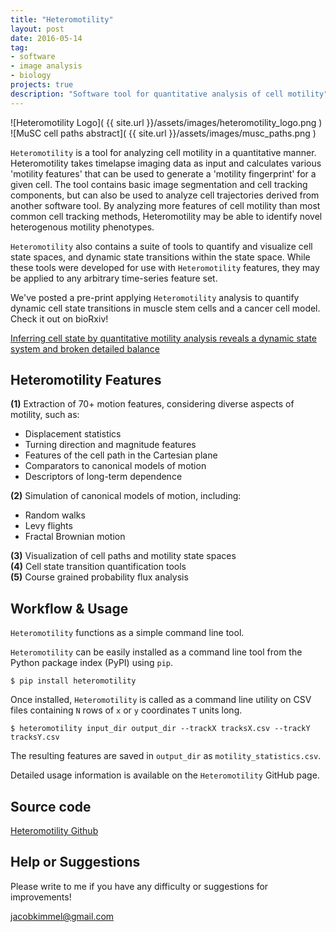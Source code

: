 ```yaml
---
title: "Heteromotility"
layout: post
date: 2016-05-14
tag:
- software
- image analysis
- biology
projects: true
description: "Software tool for quantitative analysis of cell motility"
---
```


![Heteromotility Logo]( {{ site.url }}/assets/images/heteromotility_logo.png )
![MuSC cell paths abstract]( {{ site.url }}/assets/images/musc_paths.png )

`Heteromotility` is a tool for analyzing cell motility in a quantitative manner. Heteromotility takes timelapse imaging data as input and calculates various 'motility features' that can be used to generate a 'motility fingerprint' for a given cell. The tool contains basic image segmentation and cell tracking components, but can also be used to analyze cell trajectories derived from another software tool. By analyzing more features of cell motility than most common cell tracking methods, Heteromotility may be able to identify novel heterogenous motility phenotypes.

`Heteromotility` also contains a suite of tools to quantify and visualize cell state spaces, and dynamic state transitions within the state space. While these tools were developed for use with `Heteromotility` features, they may be applied to any arbitrary time-series feature set.

We've posted a pre-print applying `Heteromotility` analysis to quantify dynamic cell state transitions in muscle stem cells and a cancer cell model. Check it out on bioRxiv!  

[Inferring cell state by quantitative motility analysis reveals a dynamic state system and broken detailed balance](http://www.biorxiv.org/content/early/2017/07/26/168534.article-info)

## Heteromotility Features

**(1)** Extraction of 70+ motion features, considering diverse aspects of motility, such as:

* Displacement statistics  
* Turning direction and magnitude features  
* Features of the cell path in the Cartesian plane  
* Comparators to canonical models of motion  
* Descriptors of long-term dependence  

**(2)** Simulation of canonical models of motion, including:

* Random walks  
* Levy flights  
* Fractal Brownian motion  

**(3)** Visualization of cell paths and motility state spaces  
**(4)** Cell state transition quantification tools  
**(5)** Course grained probability flux analysis

## Workflow & Usage

`Heteromotility` functions as a simple command line tool.

`Heteromotility` can be easily installed as a command line tool from the Python package index (PyPI) using `pip`.

    $ pip install heteromotility

Once installed, `Heteromotility` is called as a command line utility on CSV files containing `N` rows of `x` or `y` coordinates `T` units long.

    $ heteromotility input_dir output_dir --trackX tracksX.csv --trackY tracksY.csv

The resulting features are saved in `output_dir` as `motility_statistics.csv`.

Detailed usage information is available on the `Heteromotility` GitHub page.

## Source code

[Heteromotility Github](https://github.com/jacobkimmel/heteromotility)

## Help or Suggestions

Please write to me if you have any difficulty or suggestions for improvements!

[jacobkimmel@gmail.com](mailto:jacobkimmel@gmail.com)
